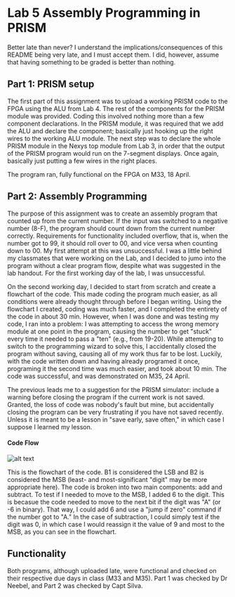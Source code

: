 # Lab 5 Assembly Programming in PRISM

Better late than never? I understand the implications/consequences of this README being very late, and I must accept them. I did, however, assume that having something to be graded is better than nothing.

## Part 1: PRISM setup

The first part of this assignment was to upload a working PRISM code to the FPGA using the ALU from Lab 4. The rest of the components for the PRISM module was provided. Coding this involved nothing more than a few component declarations. In the PRISM module, it was required that we add the ALU and declare the component; basically just hooking up the right wires to the working ALU module. The next step was to declare the whole PRISM module in the Nexys top module from Lab 3, in order that the output of the PRISM program would run on the 7-segment displays. Once again, basically just putting a few wires in the right places. 

The program ran, fully functional on the FPGA on M33, 18 April. 

## Part 2: Assembly Programming

The purpose of this assignment was to create an assembly program that counted up from the current number. If the input was switched to a negative number (8-F), the program should count down from the current number correctly. Requirements for functionality included overflow, that is, when the number got to 99, it should roll over to 00, and vice versa when counting down to 00. My first attempt at this was unsuccessful. I was a little behind my classmates that were working on the Lab, and I decided to jumo into the program without a clear program flow, despite what was suggested in the lab handout. For the first working day of the lab, I was unsuccessful. 

On the second working day, I decided to start from scratch and create a flowchart of the code. This made coding the program much easier, as all conditions were already thought through before I began writing. Using the flowchart I created, coding was much faster, and I completed the entirety of the code in about 30 min. However, when I was done and was testing my code, I ran into a problem: I was attempting to access the wrong memory module at one point in the program, causing the number to get "stuck" every time it needed to pass a "ten" (e.g., from 19-20). While attempting to switch to the programming wizard to solve this, I accidentally closed the program without saving, causing all of my work thus far to be lost. Luckily, with the code written down and having already programed it once, programing it the second time was much easier, and took about 10 min. The code was successful, and was demonstrated on M35, 24 April.

The previous leads me to a suggestion for the PRISM simulator: include a warning before closing the program if the current work is not saved. Granted, the loss of code was nobody's fault but mine, but accidentally closing the program can be very frustrating if you have not saved recently. Unless it is meant to be a lesson in "save early, save often," in which case I suppose I learned my lesson. 

#### Code Flow

![alt text](http://i.imgur.com/1vrppAQ.jpg "The aforementioned flowchart of the assembly code")

This is the flowchart of the code. B1 is considered the LSB and B2 is considered the MSB (least- and most-significant "digit" may be more appropriate here). The code is broken into two main components: add and subtract. To test if I needed to move to the MSB, I added 6 to the digit. This is becasue the code needed to move to the next bit if the digit was "A" (or -6 in binary). That way, I could add 6 and use a "jump if zero" command if the number got to "A." In the case of subtraction, I could simply test if the digit was 0, in which case I would reassign it the value of 9 and most to the MSB, as you can see in the flowchart. 

## Functionality

Both programs, although uploaded late, were functional and checked on their respective due days in class (M33 and M35). Part 1 was checked by Dr Neebel, and Part 2 was checked by Capt Silva.
